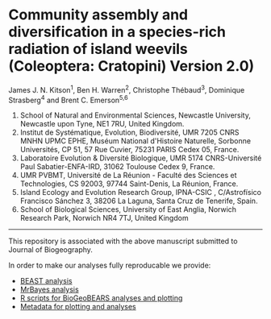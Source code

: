 # Community assembly and diversification in a species-rich radiation of island weevils (Coleoptera: Cratopini) Version 2.0)

James J. N. Kitson<sup>1</sup>, Ben H. Warren<sup>2</sup>, Christophe Thébaud<sup>3</sup>, Dominique Strasberg<sup>4</sup> and Brent C. Emerson<sup>5,6</sup> 
1. School of Natural and Environmental Sciences, Newcastle University, Newcastle upon Tyne, NE1 7RU, United Kingdom.
2. Institut de Systématique, Evolution, Biodiversité, UMR 7205 CNRS MNHN UPMC EPHE, Muséum National d'Histoire Naturelle, Sorbonne Universités, CP 51, 57 Rue Cuvier, 75231 PARIS Cedex 05, France.
3. Laboratoire Evolution & Diversité Biologique, UMR 5174 CNRS-Université Paul Sabatier-ENFA-IRD, 31062 Toulouse Cedex 9, France.
4. UMR PVBMT, Université de La Réunion - Faculté des Sciences et Technologies, CS 92003, 97744 Saint-Denis, La Réunion, France. 
5. Island Ecology and Evolution Research Group, IPNA-CSIC , C/Astrofísico Francisco Sánchez 3, 38206 La Laguna, Santa Cruz de Tenerife, Spain.
6. School of Biological Sciences, University of East Anglia, Norwich Research Park, Norwich NR4 7TJ, United Kingdom
***

This repository is associated with the above manuscript submitted to Journal of Biogeography. 

In order to make our analyses fully reproducable we provide:
- [BEAST analysis](https://github.com/James-Kitson/Biogeography/tree/ce0e070ae681183fea5dd5bf3bac8d463e1962c7/BEAST)
- [MrBayes analysis](https://github.com/James-Kitson/Biogeography/tree/master/MrBayes)
- [R scripts for BioGeoBEARS analyses and plotting](https://github.com/James-Kitson/Biogeography/tree/master/R_scripts)
- [Metadata for plotting and analyses](https://github.com/James-Kitson/Biogeography/tree/master/Metadata)

